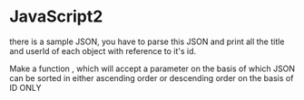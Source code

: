 # JavaScript2
there is a sample JSON, you have to parse this JSON and print all the title and userId of each object with reference to it's id.

Make a function , which will accept a parameter on the basis of which JSON can be sorted in either ascending  order or descending  order on the basis of ID ONLY
